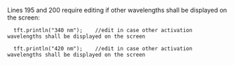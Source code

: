 
Lines 195 and 200 require editing if other wavelengths shall be displayed on the screen:
```
  tft.println("340 nm");    //edit in case other activation wavelengths shall be displayed on the screen  
 
  tft.println("420 nm");    //edit in case other activation wavelengths shall be displayed on the screen
 


```
